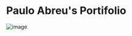 # Paulo Abreu's Portifolio

![image](https://github.com/paulozy/pauloabreu/assets/82914908/a83a7a77-b5e8-4124-893c-335aeee44564)
